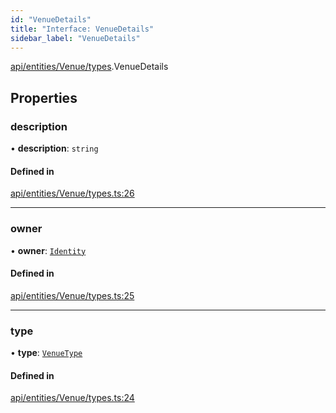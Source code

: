 ```yaml
---
id: "VenueDetails"
title: "Interface: VenueDetails"
sidebar_label: "VenueDetails"
---
```


[api/entities/Venue/types](../../../../../../modules/API/Entities/Venue/Types/Types.md).VenueDetails

## Properties

### description

• **description**: `string`

#### Defined in

[api/entities/Venue/types.ts:26](https://github.com/PolymeshAssociation/polymesh-sdk/blob/b55e63737/src/api/entities/Venue/types.ts#L26)

___

### owner

• **owner**: [`Identity`](../../../../../../classes/API/Entities/Identity/Identity.md)

#### Defined in

[api/entities/Venue/types.ts:25](https://github.com/PolymeshAssociation/polymesh-sdk/blob/b55e63737/src/api/entities/Venue/types.ts#L25)

___

### type

• **type**: [`VenueType`](../../../../../../enums/API/Entities/Venue/Types/VenueType/VenueType.md)

#### Defined in

[api/entities/Venue/types.ts:24](https://github.com/PolymeshAssociation/polymesh-sdk/blob/b55e63737/src/api/entities/Venue/types.ts#L24)

